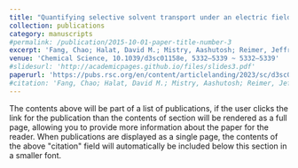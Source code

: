 ```yaml
---
title: "Quantifying selective solvent transport under an electric field in mixed-solvent electrolytes"
collection: publications
category: manuscripts
#permalink: /publication/2015-10-01-paper-title-number-3
excerpt: 'Fang, Chao; Halat, David M.; Mistry, Aashutosh; Reimer, Jeffrey A.; Balsara, Nitash P.; Wang, Rui'
venue: 'Chemical Science, 10.1039/d3sc01158e, 5332–5339 ~ 5332–5339'
#slidesurl: 'http://academicpages.github.io/files/slides3.pdf'
paperurl: 'https://pubs.rsc.org/en/content/articlelanding/2023/sc/d3sc01158e'
#citation: 'Fang, Chao; Halat, David M.; Mistry, Aashutosh; Reimer, Jeffrey A.; Balsara, Nitash P.; Wang, Rui'
---
```


The contents above will be part of a list of publications, if the user clicks the link for the publication than the contents of section will be rendered as a full page, allowing you to provide more information about the paper for the reader. When publications are displayed as a single page, the contents of the above "citation" field will automatically be included below this section in a smaller font.
